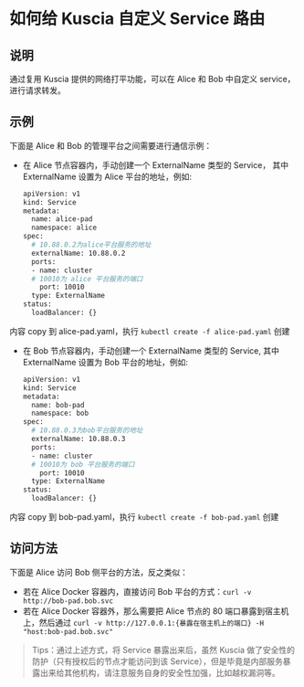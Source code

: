 # 如何给 Kuscia 自定义 Service 路由

## 说明

通过复用 Kuscia 提供的网络打平功能，可以在 Alice 和 Bob 中自定义 service，进行请求转发。

## 示例

下面是 Alice 和 Bob 的管理平台之间需要进行通信示例：

- 在 Alice 节点容器内，手动创建一个 ExternalName 类型的 Service， 其中 ExternalName 设置为 Alice 平台的地址，例如:

    ```bash
    apiVersion: v1
    kind: Service
    metadata:
      name: alice-pad
      namespace: alice
    spec:
      # 10.88.0.2为alice平台服务的地址
      externalName: 10.88.0.2
      ports:
      - name: cluster
      # 10010为 alice 平台服务的端口
        port: 10010
      type: ExternalName
    status:
      loadBalancer: {}
    ```

内容 copy 到 alice-pad.yaml，执行 `kubectl create -f alice-pad.yaml` 创建

- 在 Bob 节点容器内，手动创建一个 ExternalName 类型的 Service, 其中 ExternalName 设置为 Bob 平台的地址，例如:

    ```bash
    apiVersion: v1
    kind: Service
    metadata:
      name: bob-pad
      namespace: bob
    spec:
      # 10.88.0.3为bob平台服务的地址
      externalName: 10.88.0.3
      ports:
      - name: cluster
      # 10010为 bob 平台服务的端口
        port: 10010
      type: ExternalName
    status:
      loadBalancer: {}
    ```

内容 copy 到 bob-pad.yaml，执行 `kubectl create -f bob-pad.yaml` 创建

## 访问方法

下面是 Alice 访问 Bob 侧平台的方法，反之类似：

- 若在 Alice Docker 容器内，直接访问 Bob 平台的方式：`curl -v http://bob-pad.bob.svc`
- 若在 Alice Docker 容器外，那么需要把 Alice 节点的 80 端口暴露到宿主机上，然后通过 `curl -v http://127.0.0.1:{暴露在宿主机上的端口} -H "host:bob-pad.bob.svc"`

> Tips：通过上述方式，将 Service 暴露出来后，虽然 Kuscia 做了安全性的防护（只有授权后的节点才能访问到该 Service），但是毕竟是内部服务暴露出来给其他机构，请注意服务自身的安全性加强，比如越权漏洞等。
>
